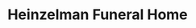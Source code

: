 ---
title: "Heinzelman Funeral Home"
url: /state-college/heinzelman-funeral-home/
shop: funeral directors
---